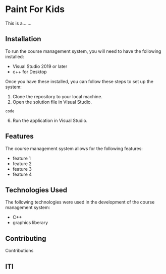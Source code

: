 # Paint For Kids

This is a.......

## Installation
To run the course management system, you will need to have the following installed:

* Visual Studio 2019 or later
* c++ for Desktop

Once you have these installed, you can follow these steps to set up the system:

1. Clone the repository to your local machine.
2. Open the solution file in Visual Studio.



```
code
```


6. Run the application in Visual Studio.

## Features
The course management system allows for the following features:

* feature 1
* feature 2
* feature 3
* feature 4

## Technologies Used
The following technologies were used in the development of the course management system:

- C++
- graphics liberary


## Contributing
 Contributions 
 
## ITI
